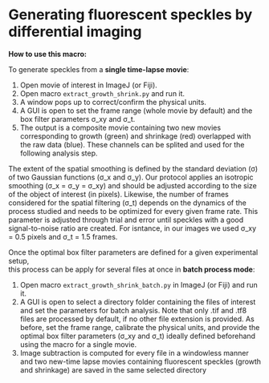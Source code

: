 # Generating fluorescent speckles by differential imaging

**How to use this macro:**

To generate speckles from a **single time-lapse movie**:

1. Open movie of interest in ImageJ (or Fiji).
2. Open macro `extract_growth_shrink.py` and run it.
3. A window pops up to correct/confirm the physical units.
4. A GUI is open to set the frame range (whole movie by default) and the box filter parameters σ_xy and σ_t. 
5. The output is a composite movie containing two new movies corresponding to growth (green) and shrinkage (red) overlapped with the raw data (blue). These channels can be splited and used for the following analysis step.

The extent of the spatial smoothing is defined by the standard deviation (σ) of two Gaussian functions (σ_x and σ_y). Our protocol applies an isotropic smoothing (σ_x = σ_y = σ_xy) and should be adjusted according to the size of the object of interest (in pixels). Likewise, the number of frames considered for the spatial filtering (σ_t) depends on the dynamics of the process studied and needs to be optimized for every given frame rate. This parameter is adjusted through trial and error until speckles with a good signal-to-noise ratio are created. For isntance, in our images we used σ_xy = 0.5 pixels and σ_t = 1.5 frames.

Once the optimal box filter parameters are defined for a given experimental setup, <br>
this process can be apply for several files at once in **batch process mode**:

1. Open macro `extract_growth_shrink_batch.py` in ImageJ (or Fiji) and run it.
2. A GUI is open to select a directory folder containing the files of interest and set the parameters for batch analysis. Note that only .tif and .tf8 files are processed by default, if no other file extension is provided. As before, set the frame range, calibrate the physical units, and provide the optimal box filter parameters (σ_xy and σ_t) ideally defined beforehand using the macro for a single movie.
3. Image subtraction is computed for every file in a windowless manner and two new-time lapse movies containing fluorescent speckles (growth and shrinkage) are saved in the same selected directory
